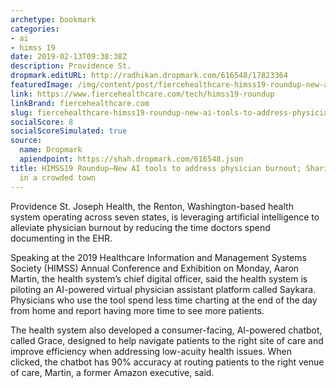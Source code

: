 ```yaml
---
archetype: bookmark
categories:
- ai
- himss 19
date: 2019-02-13T09:38:38Z
description: Providence St.
dropmark.editURL: http://radhikan.dropmark.com/616548/17823364
featuredImage: /img/content/post/fiercehealthcare-himss19-roundup-new-ai-tools-to-address-physician-burnout-sharing-an-uber-in-a-crowded-town.JPG
link: https://www.fiercehealthcare.com/tech/himss19-roundup
linkBrand: fiercehealthcare.com
slug: fiercehealthcare-himss19-roundup-new-ai-tools-to-address-physician-burnout-sharing-an-uber-in-a-crowded-town
socialScore: 8
socialScoreSimulated: true
source:
  name: Dropmark
  apiendpoint: https://shah.dropmark.com/616548.json
title: HIMSS19 Roundup—New AI tools to address physician burnout; Sharing an Uber
  in a crowded town
---
```

Providence St. Joseph Health, the Renton, Washington-based health system operating across seven states, is leveraging artificial intelligence to alleviate physician burnout by reducing the time doctors spend documenting in the EHR.

Speaking at the 2019 Healthcare Information and Management Systems Society (HIMSS) Annual Conference and Exhibition on Monday, Aaron Martin, the health system’s chief digital officer, said the health system is piloting an AI-powered virtual physician assistant platform called Saykara. Physicians who use the tool spend less time charting at the end of the day from home and report having more time to see more patients.

The health system also developed a consumer-facing, AI-powered chatbot, called Grace, designed to help navigate patients to the right site of care and improve efficiency when addressing low-acuity health issues. When clicked, the chatbot has 90% accuracy at routing patients to the right venue of care, Martin, a former Amazon executive, said.

